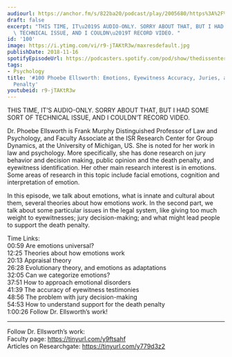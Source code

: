 ```yaml
---
audiourl: https://anchor.fm/s/822ba20/podcast/play/2005680/https%3A%2F%2Fd3ctxlq1ktw2nl.cloudfront.net%2Fproduction%2F2018-11-30%2F7707411-48000-2-86520c7803718.mp3
draft: false
excerpt: "THIS TIME, IT\u2019S AUDIO-ONLY. SORRY ABOUT THAT, BUT I HAD SOME SORT OF\
  \ TECHNICAL ISSUE, AND I COULDN\u2019T RECORD VIDEO. "
id: '100'
image: https://i.ytimg.com/vi/r9-jTAKtR3w/maxresdefault.jpg
publishDate: 2018-11-16
spotifyEpisodeUrl: https://podcasters.spotify.com/pod/show/thedissenter/episodes/100-Phoebe-Ellsworth-Emotions--Eyewitness-Accuracy--Juries--and-the-Death-Penalty-e2rn7g
tags:
- Psychology
title: '#100 Phoebe Ellsworth: Emotions, Eyewitness Accuracy, Juries, and the Death
  Penalty'
youtubeid: r9-jTAKtR3w
---
```

<div class="timelinks">

THIS TIME, IT’S AUDIO-ONLY. SORRY ABOUT THAT, BUT I HAD SOME SORT OF TECHNICAL ISSUE, AND I COULDN’T RECORD VIDEO. 

Dr. Phoebe Ellsworth is Frank Murphy Distinguished Professor of Law and Psychology, and Faculty Associate at the ISR Research Center for Group Dynamics, at the University of Michigan, US. She is noted for her work in law and psychology. More specifically, she has done research on jury behavior and decision making, public opinion and the death penalty, and eyewitness identification. Her other main research interest is in emotions. Some areas of research in this topic include facial emotions, cognition and interpretation of emotion.

In this episode, we talk about emotions, what is innate and cultural about them, several theories about how emotions work. In the second part, we talk about some particular issues in the legal system, like giving too much weight to eyewitnesses; jury decision-making; and what might lead people to support the death penalty.

Time Links:  
<time>00:59</time> Are emotions universal?   
<time>12:25</time> Theories about how emotions work                   
<time>20:13</time> Appraisal theory        
<time>26:28</time> Evolutionary theory, and emotions as adaptations      
<time>32:05</time> Can we categorize emotions?          
<time>37:51</time> How to approach emotional disorders           
<time>41:39</time> The accuracy of eyewitness testimonies    
<time>48:56</time> The problem with jury decision-making  
<time>54:53</time> How to understand support for the death penalty  
<time>1:00:26</time> Follow Dr. Ellsworth’s work!

---

Follow Dr. Ellsworth’s work:  
Faculty page: https://tinyurl.com/y9ftsahf  
Articles on Researchgate: https://tinyurl.com/y779d3z2
</div>

